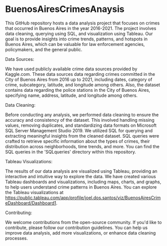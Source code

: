 # BuenosAiresCrimesAnaysis

This GitHub repository hosts a data analysis project that focuses on crimes that occurred in Buenos Aires in the year 2016-2021. The project involves data cleaning, querying using SQL, and visualization using Tableau. Our goal is to provide insights into crime trends, patterns, and hotspots in Buenos Aires, which can be valuable for law enforcement agencies, policymakers, and the general public.

Data Sources:

We have used publicly available crime data sources provided by Kaggle.com. These data sources data regarding crimes committed in the City of Buenos Aires from 2016 up to 2021, including dates, category of crime, subcategory, latitude, and longitude among others. Also, the dataset contains data regarding the police stations in the City of Buenos Aires, specifying name, address, latitude, and longitude among others.

Data Cleaning: 

Before conducting any analysis, we performed data cleaning to ensure the accuracy and consistency of the dataset. This involved handling missing values, removing duplicates, and standardizing data formats on Microsoft SQL Server Management Studio 2019. We utilized SQL for querying and extracting meaningful insights from the cleaned dataset. SQL queries were crafted to retrieve specific information about the types of crimes, their distribution across neighborhoods, time trends, and more. You can find the SQL queries in the 'SQLqueries' directory within this repository.

Tableau Visualizations: 

The results of our data analysis are visualized using Tableau, providing an interactive and intuitive way to explore the data. We have created various Tableau dashboards and visualizations, including maps, charts, and graphs, to help users understand crime patterns in Buenos Aires.
You can explore the Tableau visualizations at https://public.tableau.com/app/profile/joel.dos.santos/viz/BuenosAiresCrimeDashboard/Dashboard1.

Contributing: 

We welcome contributions from the open-source community. If you'd like to contribute, please follow our contribution guidelines. You can help us improve data analysis, add more visualizations, or enhance data cleaning processes.
